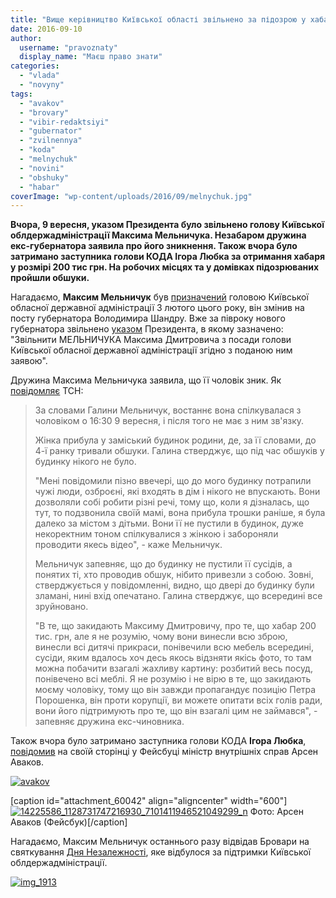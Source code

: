 ```yaml
---
title: "Вище керівництво Київської області звільнено за підозрою у хабарях"
date: 2016-09-10
author: 
  username: "pravoznaty"
  display_name: "Маєш право знати"
categories: 
  - "vlada"
  - "novyny"
tags: 
  - "avakov"
  - "brovary"
  - "vibir-redaktsiyi"
  - "gubernator"
  - "zvilnennya"
  - "koda"
  - "melnychuk"
  - "novini"
  - "obshuky"
  - "habar"
coverImage: "wp-content/uploads/2016/09/melnychuk.jpg"
---
```


**Вчора, 9 вересня, указом Президента було звільнено голову Київської облдержадміністрації Максима Мельничука. Незабаром дружина екс-губернатора заявила про його зникнення. Також вчора було затримано заступника голови КОДА Ігора Любка за отримання хабаря у розмірі 200 тис грн. На робочих місцях та у домівках підозрюваних пройшли обшуки.**

Нагадаємо, **Максим Мельничук** був [призначений](http://www.president.gov.ua/ru/news/prezident-predstaviv-novogo-golovu-kiyivskoyi-oda-maksima-me-36696) головою Київської обласної державної адміністрації 3 лютого цього року, він змінив на посту губернатора Володимира Шандру. Вже за півроку нового губернатора звільнено [указом](http://www.president.gov.ua/documents/3892016-20481) Президента, в якому зазначено: "Звільнити МЕЛЬНИЧУКА Максима Дмитровича з посади голови Київської обласної державної адміністрації згідно з поданою ним заявою".

Дружина Максима Мельничука заявила, що її чоловік зник. Як [повідомляє](https://tsn.ua/ukrayina/druzhina-schoyno-zvilnenogo-golovi-kiyivschini-melnichuka-zayavila-pro-yogo-zniknennya-744081.html) ТСН:

> За словами Галини Мельничук, востаннє вона спілкувалася з чоловіком о 16:30 9 вересня, і після того не має з ним зв'язку.
> 
> Жінка прибула у заміський будинок родини, де, за її словами, до 4-ї ранку тривали обшуки. Галина стверджує, що під час обшуків у будинку нікого не було.
> 
> "Мені повідомили пізно ввечері, що до мого будинку потрапили чужі люди, озброєні, які входять в дім і нікого не впускають. Вони дозволяли собі робити різні речі, тому що, коли я дізналась, що тут, то подзвонила своїй мамі, вона прибула трошки раніше, я була далеко за містом з дітьми. Вони її не пустили в будинок, дуже некоректним тоном спілкувалися з жінкою і забороняли проводити якесь відео", - каже Мельничук.
> 
> Мельничук запевняє, що до будинку не пустили її сусідів, а понятих ті, хто проводив обшук, нібито привезли з собою. Зовні, стверджується у повідомленні, видно, що двері до будинку були зламані, нині вхід опечатано. Галина стверджує, що всередині все зруйновано.
> 
> "В те, що закидають Максиму Дмитровичу, про те, що хабар 200 тис. грн, але я не розумію, чому вони винесли всю зброю, винесли всі дитячі прикраси, понівечили всю мебель всередині, сусіди, яким вдалось хоч десь якось відзняти якісь фото, то там можна побачити взагалі жахливу картину: розбитий весь посуд, понівечено всі меблі. Я не розумію і не вірю в те, що закидають моєму чоловіку, тому що він завжди пропагандує позицію Петра Порошенка, він проти корупції, ви можете опитати всіх голів ради, вони його підтримують про те, що він взагалі цим не займався", - запевняє дружина екс-чиновника.

Також вчора було затримано заступника голови КОДА **Ігора Любка**, [повідомив](https://www.facebook.com/arsen.avakov.1/posts/1128732373883534?pnref=story) на своїй сторінці у Фейсбуці міністр внутрішніх справ Арсен Аваков.

[![avakov](https://mpz.brovary.org/wp-content/uploads/2016/09/avakov.jpg)](https://mpz.brovary.org/wp-content/uploads/2016/09/avakov.jpg)

\[caption id="attachment\_60042" align="aligncenter" width="600"\][![14225586_1128731747216930_7101411946521049299_n](https://mpz.brovary.org/wp-content/uploads/2016/09/14225586_1128731747216930_7101411946521049299_n.jpg)](https://mpz.brovary.org/wp-content/uploads/2016/09/14225586_1128731747216930_7101411946521049299_n.jpg) Фото: Арсен Аваков (Фейсбук)\[/caption\]

Нагадаємо, Максим Мельничук останнього разу відвідав Бровари на святкування [Дня Незалежності](https://mpz.brovary.org/ukrayini-25-rokiv-yak-vidsvyatkuvaly-u-brovarah-foto/), яке відбулося за підтримки Київської облдержадміністрації.

[![img_1913](https://mpz.brovary.org/wp-content/uploads/2016/09/IMG_1913.jpg)](https://mpz.brovary.org/wp-content/uploads/2016/09/IMG_1913.jpg)
